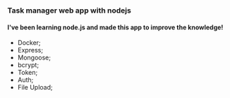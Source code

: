 <h3>Task manager web app with nodejs</h3>

<h4>I've been learning node.js and made this app to improve the knowledge!</h4>

<ul>
<li>Docker;</li>
<li>Express;</li>
<li>Mongoose;</li>
<li>bcrypt;</li>
<li>Token;</li>
<li>Auth;</li>
<li>File Upload;</li>
</ul>

